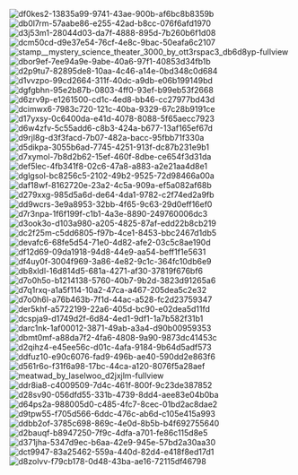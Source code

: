 ![df0kes2-13835a99-9741-43ae-900b-af6bc8b8359b](https://github.com/cookiehau/cookiehau/assets/34149946/f81dbf53-e8ab-44bb-8e35-39a76ae92808)![db0l7rm-57aabe86-e255-42ad-b8cc-076f6afd1970](https://github.com/cookiehau/cookiehau/assets/34149946/7d231944-48e9-44d4-a80b-77e4579a8b44)![d3j53m1-28044d03-da7f-4888-895d-7b260b6f1d08](https://github.com/cookiehau/cookiehau/assets/34149946/1abd35b5-ba15-4529-af64-646cf2d8b7b0)![dcm50cd-d9e37e54-76cf-4e8c-9bac-50eafa6c2107](https://github.com/cookiehau/cookiehau/assets/34149946/63a219ba-d8f2-4780-bc22-adefb146b816)![stamp__mystery_science_theater_3000_by_ott3rspac3_db6d8yp-fullview](https://github.com/cookiehau/cookiehau/assets/34149946/51648134-b9dc-4700-8532-e661e0a124fb)![dbor9ef-7ee94a9e-9abe-40a6-97f1-40853d34fb1b](https://github.com/cookiehau/cookiehau/assets/34149946/b92c80dd-1a94-4d33-b8de-dd33f48387fb)![d2p9tu7-82895de8-10aa-4c46-a14e-0bd348c0d684](https://github.com/cookiehau/cookiehau/assets/34149946/757fb8ae-f28b-4098-a13e-eee1fd86b0d5)![d1vvzpo-99cd2664-311f-40dc-a9db-e06b199149bd](https://github.com/cookiehau/cookiehau/assets/34149946/a4648bec-06c7-416e-87d3-956fb5f551c0)
![dgfgbhn-95e2b87b-0803-4ff0-93ef-b99eb53f2668](https://github.com/cookiehau/cookiehau/assets/34149946/3435ea1a-a126-4f8a-8bb0-d3edfd7b7283)![d6zrv9p-e1261500-cd1c-4ed8-bb46-cc27977bd43d](https://github.com/cookiehau/cookiehau/assets/34149946/eef22704-9a5f-492e-b434-650d1348a2f4)![dcimwx6-7983c720-121c-40ba-9329-67c28b9191ce](https://github.com/cookiehau/cookiehau/assets/34149946/a21fe865-ae93-46ce-8dd9-2d88fa036475)![d17yxsy-0c6400da-e41d-4078-8088-5f65aecc7923](https://github.com/cookiehau/cookiehau/assets/34149946/afe47aea-fffb-4022-b04a-4378ba913e85)![d6w4zfv-5c55add6-c8b3-424a-b677-13af165ef67d](https://github.com/cookiehau/cookiehau/assets/34149946/f648baaf-06ea-4c80-8b47-b00c036a8f09)![d9rjl8g-d3f3facd-7b07-482a-bacc-95fbb71f330a](https://github.com/cookiehau/cookiehau/assets/34149946/59537fd0-58cc-4c7d-b7f8-d6baaac48749)![d5dikpa-3055b6ad-7745-4251-913f-dc87b231e9b1](https://github.com/cookiehau/cookiehau/assets/34149946/cf62418c-9a0b-4ecf-8152-5c92d75b5f89)![d7xymol-7b8d2b62-15ef-460f-8dbe-ce654f3d31da](https://github.com/cookiehau/cookiehau/assets/34149946/8c3e6efb-2b58-4e6e-b128-695c999e4eca)
![def5lec-4fb341f8-02c6-47a8-a883-a2e21aa4d8e1](https://github.com/cookiehau/cookiehau/assets/34149946/855c8f42-36de-421e-ac63-8fabbce03512)![dglgsol-bc8256c5-2102-49b2-9525-72d98466a00a](https://github.com/cookiehau/cookiehau/assets/34149946/0757348e-8dc0-4a9f-b651-c28c12976a06)![daf18wf-8162720e-23a2-4c5a-909a-ef5a082af68b](https://github.com/cookiehau/cookiehau/assets/34149946/2ec58573-8e7d-4b0f-b6e1-0c3232e86261)![d279xxg-985d5a6d-de64-4da1-9782-c2f74ed2a9fb](https://github.com/cookiehau/cookiehau/assets/34149946/439b9a84-27f6-46c1-aab9-700f2b69c49f)![dd9wcrs-3e9a8953-32bb-4f65-9c63-29d0eff16ef0](https://github.com/cookiehau/cookiehau/assets/34149946/641eb64e-0dd8-4817-a120-5a8c1846f42e)![d7r3npa-1f6f199f-c1b1-4a3e-8890-249760006dc3](https://github.com/cookiehau/cookiehau/assets/34149946/c699e546-2e72-4484-a7b1-c8e1af654579)![d3ook3o-d103a980-a205-4825-87af-edd22b8cb219](https://github.com/cookiehau/cookiehau/assets/34149946/6abac055-3913-42d5-8605-77ac79339a62)![dc2f25m-c5dd6805-f97b-4ce1-8453-bbc2467d1db5](https://github.com/cookiehau/cookiehau/assets/34149946/bff5fd1b-c51f-454b-8ca3-de25fc5397a0)
![devafc6-68fe5d54-71e0-4d82-afe2-03c5c8ae190d](https://github.com/cookiehau/cookiehau/assets/34149946/050c3355-0907-4d59-bb01-2c415992ae8f)![df12d69-09da1918-94d8-44e9-aa54-beff1f1e5631](https://github.com/cookiehau/cookiehau/assets/34149946/8349e6b5-7cf7-45e3-8082-c97ab71037c6)![df4uy0f-3004f969-3a86-4e82-9c1c-364fc10db6e9](https://github.com/cookiehau/cookiehau/assets/34149946/ef62affc-0f57-4357-9fe8-69c0bb22781c)![db8xldl-16d814d5-681a-4271-af30-37819f676bf6](https://github.com/cookiehau/cookiehau/assets/34149946/373ac21f-4f99-45b9-9b3c-3131463ab9e1)![d7o0h5o-b1214138-5760-40b7-9b2d-3823d91265a6](https://github.com/cookiehau/cookiehau/assets/34149946/de65dbfd-563f-488d-9e55-919814f44ecf)![d7q1rxq-a1a5f114-10a2-47ca-a467-205dea5c2e32](https://github.com/cookiehau/cookiehau/assets/34149946/6b2e282a-800c-4c0d-98c6-5ef59e207ac4)![d7o0h6l-a76b463b-7f1d-44ac-a528-fc2d23759347](https://github.com/cookiehau/cookiehau/assets/34149946/3363cf8e-197a-455c-9ce7-f4ad11da4b89)![der5khf-a5722199-22a6-405d-bc90-e02dea5d11fd](https://github.com/cookiehau/cookiehau/assets/34149946/e7be77cc-c541-4f93-8132-592ff5207646)
![dcspja9-d1749d2f-6d84-4ed1-9df1-1a7b582f31b1](https://github.com/cookiehau/cookiehau/assets/34149946/b7bb1d94-d488-4454-b3bb-38f3cab068a7)![darc1nk-1af00012-3871-49ab-a3a4-d90b00959353](https://github.com/cookiehau/cookiehau/assets/34149946/93e21a7f-c280-45a7-ba36-ab4c891f7158)![dbmt0mf-a88da7f2-4fa6-4808-9a90-9873dc41453c](https://github.com/cookiehau/cookiehau/assets/34149946/85dbd2d6-31de-45b6-8063-5c1795253038)![d2qihz4-e45ee56c-d01c-4afa-9184-9b64d5adf573](https://github.com/cookiehau/cookiehau/assets/34149946/dc84854f-4a62-4271-a066-b4b27a48be66)![ddfuz10-e90c6076-fad9-496b-ae40-590dd2e863f6](https://github.com/cookiehau/cookiehau/assets/34149946/8e4aa5b1-6411-4c13-a072-a38824658558)![d561r6o-f31f6a98-17bc-44ca-a120-8076f5a28aef](https://github.com/cookiehau/cookiehau/assets/34149946/a3b49e13-8563-4dbd-8096-90f68c5c8194)![meatwad_by_laselwoo_d2jxjlm-fullview](https://github.com/cookiehau/cookiehau/assets/34149946/ec2b40eb-7642-4b51-9def-a9d805570ae2)![ddr8ia8-c4009509-7d4c-461f-800f-9c23de387852](https://github.com/cookiehau/cookiehau/assets/34149946/1f15fad7-5ba7-460a-a5ac-e8f37da066ed)
![d28sv90-056dfd55-331b-4739-8dd4-aee83e04b0ba](https://github.com/cookiehau/cookiehau/assets/34149946/e68c1e81-9822-4c4b-9181-c98e3baa206c)![d64ps2a-988005d0-c485-4fc7-8cec-01bd2ac8dae2](https://github.com/cookiehau/cookiehau/assets/34149946/f3932f4a-3f11-482e-9ebd-d269d7524b88)![d9tpw55-f705d566-6ddc-476c-ab6d-c105e415a993](https://github.com/cookiehau/cookiehau/assets/34149946/69fab39f-d2d2-4c91-9a60-c6f37178b64a)![ddbb2of-3785c698-869c-4e0d-8b5b-b4f692755640](https://github.com/cookiehau/cookiehau/assets/34149946/abd66d72-5ace-4618-a612-9c2d4548a9fb)![d2bauqf-b8947250-7f9c-4dfa-a701-fe86c115d8e5](https://github.com/cookiehau/cookiehau/assets/34149946/721df96c-0d2e-4f70-a4fb-816ac1f9a57b)![d371jha-5347d9ec-b6aa-42e9-945e-57bd2a30aa30](https://github.com/cookiehau/cookiehau/assets/34149946/2e5a9a86-aba1-4072-a782-e9675a15ff85)![dct9947-83a25462-559a-440d-82d4-e418f8ed17d1](https://github.com/cookiehau/cookiehau/assets/34149946/20de40a9-c8e2-49e1-a4ee-cdac1e1cd2de)![d8zolvv-f79cb178-0d48-43ba-ae16-72115df46798](https://github.com/cookiehau/cookiehau/assets/34149946/68c1ca96-f2dd-4ca2-bb0b-1b9b17110369)
